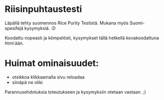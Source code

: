# Riisinpuhtaustesti
Läpällä tehty suomennos Rice Purity Testistä. Mukana myös Suomi-spesifejä kysymyksiä. :D

Koodattu nopeasti ja kömpelösti, kysymykset tällä hetkellä kovakoodattuna html:ään. 

# Huimat ominaisuudet:

- otsikkoa klikkaamalla sivu reloadaa
- siinäpä ne oliki

Parannusehdotuksia toteutukseen ja kysymyksiin otetaan vastaan. ;)
